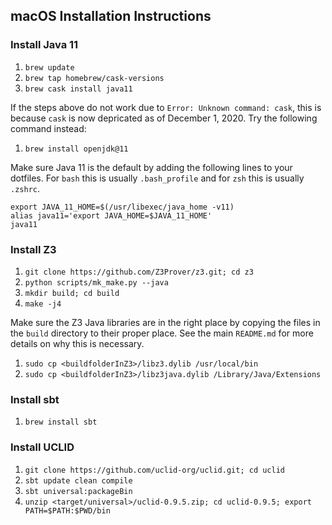 ## macOS Installation Instructions

### Install Java 11
1. `brew update`
2. `brew tap homebrew/cask-versions`
3. `brew cask install java11`

If the steps above do not work due to `Error: Unknown command: cask`, this is because `cask` is now depricated as of December 1, 2020. Try the following command instead:
1. `brew install openjdk@11`

Make sure Java 11 is the default by adding the following lines to your dotfiles. For `bash` this is usually `.bash_profile` and for `zsh` this is usually `.zshrc`.
```
export JAVA_11_HOME=$(/usr/libexec/java_home -v11)
alias java11='export JAVA_HOME=$JAVA_11_HOME'
java11
```

### Install Z3
1. `git clone https://github.com/Z3Prover/z3.git; cd z3`
2. `python scripts/mk_make.py --java`
2. `mkdir build; cd build`
4. `make -j4`

Make sure the Z3 Java libraries are in the right place by copying the files in the `build` directory to their proper place. See the main `README.md` for more details on why this is necessary.
1. `sudo cp <buildfolderInZ3>/libz3.dylib /usr/local/bin`
2. `sudo cp <buildfolderInZ3>/libz3java.dylib /Library/Java/Extensions`

### Install sbt
1. `brew install sbt`

### Install UCLID
1. `git clone https://github.com/uclid-org/uclid.git; cd uclid`
2. `sbt update clean compile`
3. `sbt universal:packageBin`
4. `unzip <target/universal>/uclid-0.9.5.zip; cd uclid-0.9.5; export PATH=$PATH:$PWD/bin`
